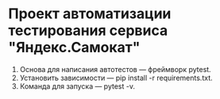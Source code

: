 # Проект автоматизации тестирования сервиса "Яндекс.Самокат"
1. Основа для написания автотестов — фреймворк pytest.
2. Установить зависимости — pip install -r requirements.txt.
3. Команда для запуска — pytest -v.